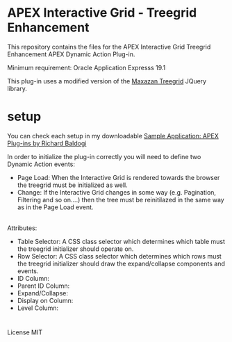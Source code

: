 # APEX Interactive Grid - Treegrid Enhancement
This repository contains the files for the APEX Interactive Grid Treegrid Enhancement APEX Dynamic Action Plug-in.

Minimum requirement: Oracle Application Expresss 19.1

This plug-in uses a modified version of the <a href="https://rstacruz.github.io/nprogress/](https://maxazan.github.io/jquery-treegrid/" rel="nofollow">Maxazan Treegrid</a> JQuery library.

# setup

You can check each setup in my downloadable <a href="https://github.com/baldogiRichard/plug-in-site" rel="nofollow">Sample Application: APEX Plug-ins by Richard Baldogi</a>

In order to initialize the plug-in correctly you will need to define two Dynamic Action events:
<br>
<ul>
  <li>Page Load: When the Interactive Grid is rendered towards the browser the treegrid must be initialized as well.</li>
  <li>Change: If the Interactive Grid changes in some way (e.g. Pagination, Filtering and so on....) then the tree must be reinitilazed in the same way as in the Page Load event.</li>
</ul>
<br>
Attributes:
<br>
<ul>
  <li>Table Selector: A CSS class selector which determines which table must the treegrid initializer should operate on.</li>
  <li>Row Selector: A CSS class selector which determines which rows must the treegrid initializer should draw the expand/collapse components and events.</li>
  <li>ID Column:</li>
  <li>Parent ID Column:</li>
  <li>Expand/Collapse:</li>
  <li>Display on Column:</li>
  <li>Level Column:</li>
</ul>

#

License MIT
